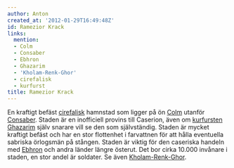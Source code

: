```yaml
---
author: Anton
created_at: '2012-01-29T16:49:48Z'
id: Ramezior Krack
links:
  mention:
  - Colm
  - Consaber
  - Ebhron
  - Ghazarim
  - 'Kholam-Renk-Ghor'
  - cirefalisk
  - kurfurst
title: Ramezior Krack
---
```


En kraftigt befäst [cirefalisk] hamnstad som ligger på ön [Colm] utanför [Consaber]. Staden är en
inofficiell provins till Caserion, även om [kurfursten][] [Ghazarim] själv snarare vill se den som
självständig. Staden är mycket kraftigt befäst och har en stor flottenhet i farvattnen för att hålla
eventuella sabriska örlogsmän på stången. Staden är viktig för den caseriska handeln med [Ebhron]
och andra länder längre österut. Det bor cirka 10.000 invånare i staden, en stor andel är soldater.
Se även [Kholam-Renk-Ghor].

  [cirefalisk]: cirefalisk
  [Colm]: Colm
  [Consaber]: Consaber
  [kurfursten]: kurfurst
  [Ghazarim]: Ghazarim
  [Ebhron]: Ebhron
  [Kholam-Renk-Ghor]: Kholam-Renk-Ghor
